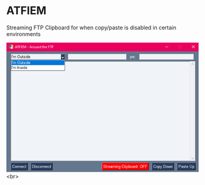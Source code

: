 # ATFIEM
Streaming FTP Clipboard for when copy/paste is disabled in certain environments

![anim1](https://github.com/eagleEggs/ATFIEM/blob/main/ATFIEM.png?)<br>


